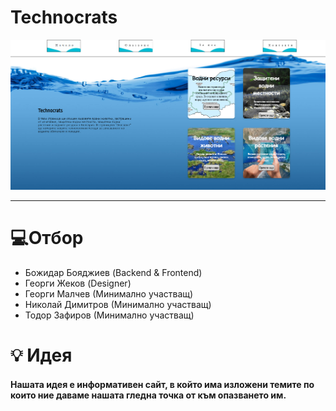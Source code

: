 # Technocrats

![](Site/Images/site.png?raw=true)

<hr>

# 💻Отбор 
- Божидар Бояджиев (Backend & Frontend)
- Георги Жеков (Designer)
- Георги Малчев (Минимално участващ)
- Николай Димитров (Минимално участващ)
- Тодор Зафиров (Минимално участващ)

# 💡 Идея
#### Нашата идея е информативен сайт, в който има изложени темите по които ние даваме нашата гледна точка от към опазването им.
